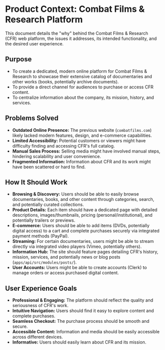 # Product Context: Combat Films & Research Platform

This document details the "why" behind the Combat Films & Research (CFR) web platform, the issues it addresses, its intended functionality, and the desired user experience.

## Purpose
- To create a dedicated, modern online platform for Combat Films & Research to showcase their extensive catalog of documentaries and other works (books, potentially archive documents).
- To provide a direct channel for audiences to purchase or access CFR content.
- To centralize information about the company, its mission, history, and services.

## Problems Solved
- **Outdated Online Presence:** The previous website (`combatfilms.com`) likely lacked modern features, design, and e-commerce capabilities.
- **Limited Accessibility:** Potential customers or viewers might have difficulty finding and accessing CFR's full catalog.
- **Manual Sales Process:** Selling media might have involved manual steps, hindering scalability and user convenience.
- **Fragmented Information:** Information about CFR and its work might have been scattered or hard to find.

## How It Should Work
- **Browsing & Discovery:** Users should be able to easily browse documentaries, books, and other content through categories, search, and potentially curated collections.
- **Product Details:** Each item should have a dedicated page with detailed descriptions, images/thumbnails, pricing (personal/institutional), and potentially trailers or previews.
- **E-commerce:** Users should be able to add items (DVDs, potentially digital access) to a cart and complete purchases securely via integrated payment methods (PayPal).
- **Streaming:** For certain documentaries, users might be able to stream directly via integrated video players (Vimeo, potentially others).
- **Information Hub:** The site should feature pages detailing CFR's history, mission, services, and potentially news or blog posts (`apps/api/src/modules/posts/`).
- **User Accounts:** Users might be able to create accounts (Clerk) to manage orders or access purchased digital content.

## User Experience Goals
- **Professional & Engaging:** The platform should reflect the quality and seriousness of CFR's work.
- **Intuitive Navigation:** Users should find it easy to explore content and complete purchases.
- **Seamless Checkout:** The purchase process should be smooth and secure.
- **Accessible Content:** Information and media should be easily accessible across different devices.
- **Informative:** Users should easily learn about CFR and its mission.